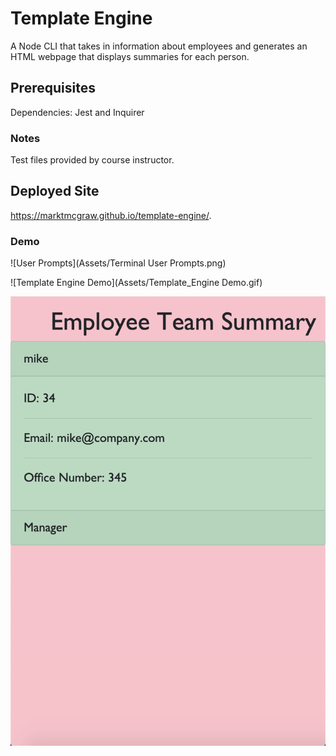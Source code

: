 # Template Engine
A Node CLI that takes in information about employees and generates an HTML webpage that displays summaries for each person.

## Prerequisites
Dependencies: Jest and Inquirer

### Notes
Test files provided by course instructor.

## Deployed Site

https://marktmcgraw.github.io/template-engine/.

### Demo

![User Prompts](Assets/Terminal User Prompts.png)

![Template Engine Demo](Assets/Template_Engine Demo.gif)

![Generated HTML](Assets/GeneratedHTML_template-engine.png)



